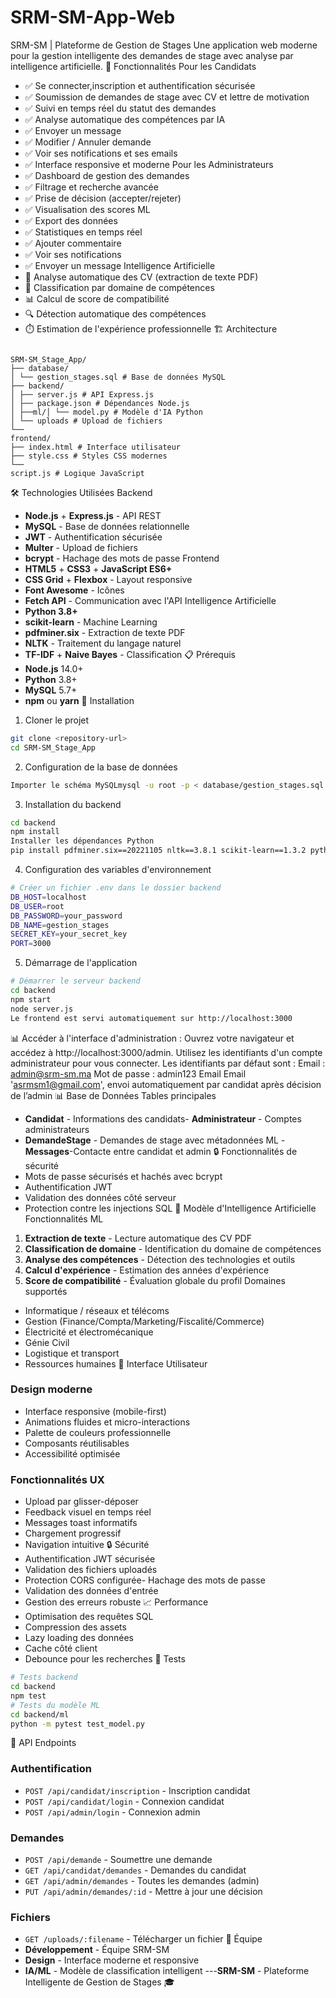 # SRM-SM-App-Web 
SRM-SM | Plateforme de Gestion de Stages
Une application web moderne pour la gestion intelligente des demandes de stage avec
analyse par intelligence artificielle.
🚀 Fonctionnalités
Pour les Candidats
- ✅ Se connecter,inscription et authentification sécurisée
- ✅ Soumission de demandes de stage avec CV et lettre de motivation
- ✅ Suivi en temps réel du statut des demandes
- ✅ Analyse automatique des compétences par IA
- ✅ Envoyer un message
- ✅ Modifier / Annuler demande
- ✅ Voir ses notifications et ses emails
- ✅ Interface responsive et moderne
Pour les Administrateurs
- ✅ Dashboard de gestion des demandes
- ✅ Filtrage et recherche avancée
- ✅ Prise de décision (accepter/rejeter)
- ✅ Visualisation des scores ML
- ✅ Export des données
- ✅ Statistiques en temps réel
- ✅ Ajouter commentaire
- ✅ Voir ses notifications
- ✅ Envoyer un message
Intelligence Artificielle
- 🤖 Analyse automatique des CV (extraction de texte PDF)
- 🎯 Classification par domaine de compétences
- 📊 Calcul de score de compatibilité
- 🔍 Détection automatique des compétences
- ⏱️ Estimation de l'expérience professionnelle
🏗 Architecture
```

SRM-SM_Stage_App/
├── database/
│ └── gestion_stages.sql # Base de données MySQL
├── backend/
│ ├── server.js # API Express.js
│ ├── package.json # Dépendances Node.js
│ ├──ml/│ └── model.py # Modèle d'IA Python
│ └── uploads # Upload de fichiers
└──
frontend/
├── index.html # Interface utilisateur
├── style.css # Styles CSS modernes
└──
script.js # Logique JavaScript
```
🛠 Technologies Utilisées
Backend
- **Node.js** + **Express.js** - API REST
- **MySQL** - Base de données relationnelle
- **JWT** - Authentification sécurisée
- **Multer** - Upload de fichiers
- **bcrypt** - Hachage des mots de passe
Frontend
- **HTML5** + **CSS3** + **JavaScript ES6+**
- **CSS Grid** + **Flexbox** - Layout responsive
- **Font Awesome** - Icônes
- **Fetch API** - Communication avec l'API
Intelligence Artificielle
- **Python 3.8+**
- **scikit-learn** - Machine Learning
- **pdfminer.six** - Extraction de texte PDF
- **NLTK** - Traitement du langage naturel
- **TF-IDF** + **Naive Bayes** - Classification
📋 Prérequis
- **Node.js** 14.0+
- **Python** 3.8+
- **MySQL** 5.7+
- **npm** ou **yarn**
🚀 Installation
1. Cloner le projet
```bash
git clone <repository-url>
cd SRM-SM_Stage_App
```
2. Configuration de la base de données
```bash
Importer le schéma MySQLmysql -u root -p < database/gestion_stages.sql
```
3. Installation du backend
```bash
cd backend
npm install
Installer les dépendances Python
pip install pdfminer.six==20221105 nltk==3.8.1 scikit-learn==1.3.2 python-dateutil==2.8.2
```
4. Configuration des variables d'environnement
```bash
# Créer un fichier .env dans le dossier backend
DB_HOST=localhost
DB_USER=root
DB_PASSWORD=your_password
DB_NAME=gestion_stages
SECRET_KEY=your_secret_key
PORT=3000
```
5. Démarrage de l'application
```bash
# Démarrer le serveur backend
cd backend
npm start
node server.js
Le frontend est servi automatiquement sur http://localhost:3000
```
📊 Accéder à l'interface d'administration :
Ouvrez votre navigateur et accédez à http://localhost:3000/admin.
Utilisez les identifiants d'un compte administrateur pour vous connecter. Les identifiants par
défaut sont :
Email : admin@srm-sm.ma
Mot de passe : admin123
Email
Email 'asrmsm1@gmail.com', 
envoi automatiquement par candidat après décision de l’admin
📊 Base de Données
Tables principales
- **Candidat** - Informations des candidats- **Administrateur** - Comptes administrateurs
- **DemandeStage** - Demandes de stage avec métadonnées ML
-**Messages**-Contacte entre candidat et admin
🔒 Fonctionnalités de sécurité
- Mots de passe sécurisés et hachés avec bcrypt
- Authentification JWT
- Validation des données côté serveur
- Protection contre les injections SQL
🤖 Modèle d'Intelligence Artificielle
Fonctionnalités ML
1. **Extraction de texte** - Lecture automatique des CV PDF
2. **Classification de domaine** - Identification du domaine de compétences
3. **Analyse des compétences** - Détection des technologies et outils
4. **Calcul d'expérience** - Estimation des années d'expérience
5. **Score de compatibilité** - Évaluation globale du profil
Domaines supportés
- Informatique / réseaux et télécoms
- Gestion (Finance/Compta/Marketing/Fiscalité/Commerce)
- Électricité et électromécanique
- Génie Civil
- Logistique et transport
- Ressources humaines
🎨 Interface Utilisateur
### Design moderne
- Interface responsive (mobile-first)
- Animations fluides et micro-interactions
- Palette de couleurs professionnelle
- Composants réutilisables
- Accessibilité optimisée
### Fonctionnalités UX
- Upload par glisser-déposer
- Feedback visuel en temps réel
- Messages toast informatifs
- Chargement progressif
- Navigation intuitive
🔒 Sécurité
- Authentification JWT sécurisée
- Validation des fichiers uploadés
- Protection CORS configurée- Hachage des mots de passe
- Validation des données d'entrée
- Gestion des erreurs robuste
📈 Performance
- Optimisation des requêtes SQL
- Compression des assets
- Lazy loading des données
- Cache côté client
- Debounce pour les recherches
🧪 Tests
```bash
# Tests backend
cd backend
npm test
# Tests du modèle ML
cd backend/ml
python -m pytest test_model.py
```
📝 API Endpoints
### Authentification
- `POST /api/candidat/inscription` - Inscription candidat
- `POST /api/candidat/login` - Connexion candidat
- `POST /api/admin/login` - Connexion admin
### Demandes
- `POST /api/demande` - Soumettre une demande
- `GET /api/candidat/demandes` - Demandes du candidat
- `GET /api/admin/demandes` - Toutes les demandes (admin)
- `PUT /api/admin/demandes/:id` - Mettre à jour une décision
### Fichiers
- `GET /uploads/:filename` - Télécharger un fichier
👥 Équipe
- **Développement** - Équipe SRM-SM
- **Design** - Interface moderne et responsive
- **IA/ML** - Modèle de classification intelligent
---**SRM-SM** - Plateforme Intelligente de Gestion de Stages 🎓
